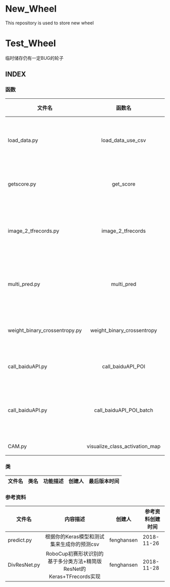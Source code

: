 # New_Wheel
This repository is used to store new wheel

# Test_Wheel
临时储存仍有一定BUG的轮子


## INDEX

### 函数
| 文件名 | 函数名 | 功能描述 | 创建人 | 最后版本时间 |
| ------ | :------: | ------ | :------: | ------ |
| load_data.py | load_data_use_csv | 从csv文件中读取标签并从相关图片目录中读取图片 | Koolo233 | 2018-11-26 |
| getscore.py | get_score | 对比预测csv和标答csv之间的差距并评出正确率 | fenghansen | 2018-11-28 |
| image_2_tfrecords.py | image_2_tfrecords | 将数据集转化为TFrecords文件，加快图片存取速度和稳定性 | fenghansen | 2018-11-26 |
| multi_pred.py | multi_pred | 支持正确地显示与评测multi-label模型的准确率acc | fenghansen | 2018-11-28 |
| weight_binary_crossentropy.py | weight_binary_crossentropy | Keras的计算具有权重的sigmoid交叉熵函数 | fenghansen | 2018-12-4 |
| call_baiduAPI.py | call_baiduAPI_POI | 调用百度地图API查询特定地点经纬度 | Koolo233 | 2018-11-29 |
| call_baiduAPI.py | call_baiduAPI_POI_batch | 调用百度地图API爬取特定地理范围内满足指定关键字的数据 | Koolo233 | 2018-11-29 |
| CAM.py | visualize_class_activation_map | 生成CAM图 | Koolo233 | 2018-12-15 |



### 类
| 文件名 | 类名 | 功能描述 | 创建人 | 最后版本时间 |
| ------ | :------: | ------ | ------ | ------ |


### 参考资料
| 文件名 | 内容描述 | 创建人 | 参考资料创建时间 |
| ------ | :------: | ------ | ------ |
| predict.py | 根据你的Keras模型和测试集来生成你的预测csv | fenghansen | 2018-11-26 |
| DivResNet.py | RoboCup初赛形状识别的基于多分类方法+精简版ResNet的Keras+TFrecords实现 | fenghansen | 2018-11-28 |

